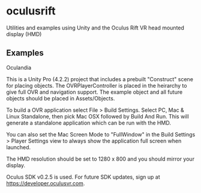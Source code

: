 oculusrift
==========

Utilities and examples using Unity and the Oculus Rift VR head mounted display (HMD)

Examples
--------

Oculandia

This is a Unity Pro (4.2.2) project that includes a prebuilt "Construct" scene for placing objects. The OVRPlayerController is placed in the heirarchy to give full OVR and navigation support. The example object and all future objects should be placed in Assets/Objects.

To build a OVR application select File > Build Settings. Select PC, Mac & Linux Standalone, then pick Mac OSX followed by Build And Run. This will generate a standalone application which can be run with the HMD.

You can also set the Mac Screen Mode to "FullWindow" in the Build Settings > Player Settings view to always show the application full screen when launched.

The HMD resolution should be set to 1280 x 800 and you should mirror your display.

Oculus SDK v0.2.5 is used. For future SDK updates, sign up at https://developer.oculusvr.com.
